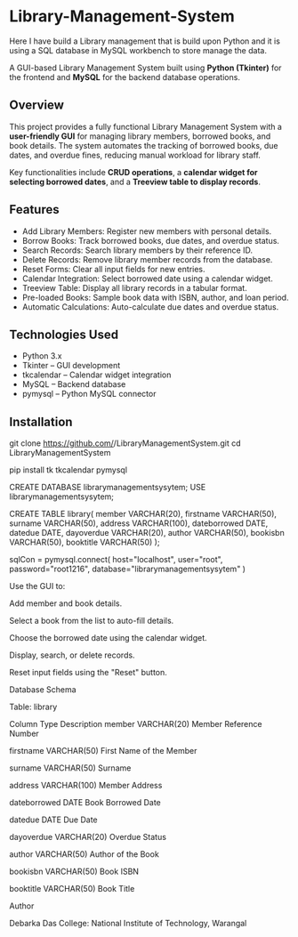 # Library-Management-System
Here I have build a Library management that is build upon Python and it is using a SQL database in MySQL workbench to store manage the data.

A GUI-based Library Management System built using **Python (Tkinter)** for the frontend and **MySQL** for the backend database operations.

## Overview
This project provides a fully functional Library Management System with a **user-friendly GUI** for managing library members, borrowed books, and book details. The system automates the tracking of borrowed books, due dates, and overdue fines, reducing manual workload for library staff.

Key functionalities include **CRUD operations**, a **calendar widget for selecting borrowed dates**, and a **Treeview table to display records**.

## Features
- Add Library Members: Register new members with personal details.
- Borrow Books: Track borrowed books, due dates, and overdue status.
- Search Records: Search library members by their reference ID.
- Delete Records: Remove library member records from the database.
- Reset Forms: Clear all input fields for new entries.
- Calendar Integration: Select borrowed date using a calendar widget.
- Treeview Table: Display all library records in a tabular format.
- Pre-loaded Books: Sample book data with ISBN, author, and loan period.
- Automatic Calculations: Auto-calculate due dates and overdue status.

## Technologies Used
- Python 3.x
- Tkinter – GUI development
- tkcalendar – Calendar widget integration
- MySQL – Backend database
- pymysql – Python MySQL connector

## Installation

git clone https://github.com/<your-username>/LibraryManagementSystem.git
cd LibraryManagementSystem

pip install tk tkcalendar pymysql


CREATE DATABASE librarymanagementsysytem;
USE librarymanagementsysytem;

CREATE TABLE library(
    member VARCHAR(20),
    firstname VARCHAR(50),
    surname VARCHAR(50),
    address VARCHAR(100),
    dateborrowed DATE,
    datedue DATE,
    dayoverdue VARCHAR(20),
    author VARCHAR(50),
    bookisbn VARCHAR(50),
    booktitle VARCHAR(50)
);

sqlCon = pymysql.connect(
    host="localhost",
    user="root",
    password="root1216",
    database="librarymanagementsysytem"
)

Use the GUI to:

Add member and book details.

Select a book from the list to auto-fill details.

Choose the borrowed date using the calendar widget.

Display, search, or delete records.

Reset input fields using the "Reset" button.

Database Schema

Table: library

Column	Type	Description
member	VARCHAR(20)	Member Reference Number

firstname	VARCHAR(50)	First Name of the Member

surname	VARCHAR(50)	Surname

address	VARCHAR(100)	Member Address

dateborrowed	DATE	Book Borrowed Date

datedue	DATE	Due Date

dayoverdue	VARCHAR(20)	Overdue Status

author	VARCHAR(50)	Author of the Book

bookisbn	VARCHAR(50)	Book ISBN

booktitle	VARCHAR(50)	Book Title


Author

Debarka Das
College: National Institute of Technology, Warangal
